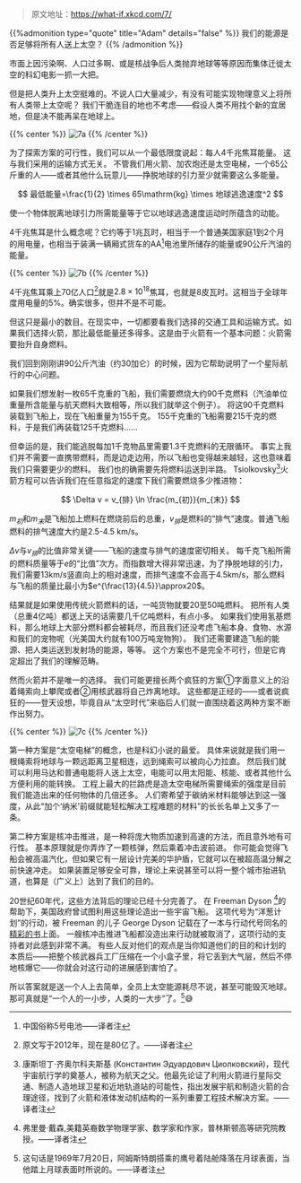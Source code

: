 
> 原文地址：https://what-if.xkcd.com/7/

{{%admonition type="quote" title="Adam" details="false" %}}
我们的能源是否足够将所有人送上太空？
{{% /admonition %}}

市面上因污染啊、人口过多啊、或是核战争后人类抛弃地球等等原因而集体迁徙太空的科幻电影一抓一大把。

但是把人类升上太空挺难的。不说人口大量减少，有没有可能实现物理意义上将所有人类带上太空呢？
我们干脆连目的地也不考虑——假设人类不用找个新的宜居地，但是决不能再呆在地球上。

{{% center %}}
![7a](https://pic.imgdb.cn/item/63e7929d4757feff33f97668.png "计划")
{{% /center %}}


为了探索方案的可行性，我们可以从一个最低限度说起：每人4千兆焦耳能量。
这与我们采用的运输方式无关。
不管我们用火箭、加农炮还是太空电梯，一个65公斤重的人——或者其他什么玩意儿——挣脱地球的引力至少就需要这么多能量。

$$
    最低能量=\frac{1}{2} \times 65\mathrm{kg} \times 地球逃逸速度^2
$$

使一个物体脱离地球引力所需能量等于它以地球逃逸速度运动时所蕴含的动能。

4千兆焦耳是什么概念呢？它约等于1兆瓦时，相当于一个普通美国家庭1到2个月的用电量，也相当于装满一辆厢式货车的AA[^1]电池里所储存的能量或90公斤汽油的能量。

{{% center %}}
![7b](https://pic.imgdb.cn/item/63e7929d4757feff33f97675.png "4千兆焦耳")
{{% /center %}}


4千兆焦耳乘上70亿人口[^2]就是$2.8 \times 10^{18}$焦耳，也就是8皮瓦时。这相当于全球年度用电量的5%。确实很多，但并不是不可能。

但这只是最小的数目。在现实中，一切都要看我们选择的交通工具和运输方式。如果我们选择火箭，那比最低能量还多得多。这是由于火箭有一个基本问题：火箭需要抬升自身燃料。

我们回到刚刚讲90公斤汽油（约30加仑）的时候，因为它帮助说明了一个星际航行的中心问题。

如果我们想发射一枚65千克重的飞船，我们需要燃烧大约90千克燃料（汽油单位重量所含能量与航天燃料大致相等，所以我们就举这个例子）。
将这90千克燃料装载到飞船上，现在飞船重量为155千克。
155千克重的飞船需要215千克的燃料，于是我们再装载125千克燃料……

但幸运的是，我们能逃脱每加1千克物品里需要1.3千克燃料的无限循环。
事实上我们并不需要一直携带燃料，而是边走边用，所以飞船也变得越来越轻，这也意味着我们只需要更少的燃料。
我们也的确需要先将燃料运送到半路。
Tsiolkovsky[^3]火箭方程可以告诉我们在任意指定的速度下我们需要燃烧多少推进物：

$$
\Delta v = v_{排} \ln \frac{m_{初}}{m_{末}}
$$

$m_{初}$和$m_{末}$是飞船加上燃料在燃烧前后的总重，$v_{排}$是燃料的“排气”速度。普通飞船燃料的排气速度大约是2.5-4.5 km/s。

$\Delta v$与$v_{排}$的比值非常关键——飞船的速度与排气的速度密切相关。
每千克飞船所需的燃料质量等于$e$的“比值”次方。而指数增大得非常迅速，为了挣脱地球的引力，我们需要13km/s竖直向上的相对速度，而排气速度不会高于4.5km/s，那么燃料与飞船的质量比最小为$e^{\frac{13}{4.5}}\approx20$。

结果就是如果使用传统火箭燃料的话，一吨货物就要20至50吨燃料。
把所有人类（总重4亿吨）都送上天的话需要几千亿吨燃料，有点小多。
如果我们使用氢基燃料，那么地球上大部分燃料都会被耗尽，而且我们还没考虑飞船本身、食物、水源和我们的宠物呢（光美国大约就有100万吨宠物狗）。
我们还需要建造飞船的能源、把人类运送到发射场的能源，等等。
这个方案也不是完全不可行，但是它肯定超出了我们的理解范畴。

然而火箭并不是唯一的选择。
我们可能更擅长两个疯狂的方案①字面意义上的沿着绳索向上攀爬或者②用核武器将自己炸离地球。
这些都是正经的——或者说疯狂的——登天设想，毕竟自从“太空时代”来临后人们就一直围绕着这两种方案不断作出努力。

{{% center %}}
![7c](https://pic.imgdb.cn/item/63e7929d4757feff33f97682.png "更疯狂的方案")
{{% /center %}}


第一种方案是“太空电梯”的概念，也是科幻小说的最爱。
具体来说就是我们用一根绳索将地球与一颗远距离卫星相连，远到绳索可以被向心力拉直。
然后我们就可以利用马达和普通电能将人送上太空，电能可以用太阳能、核能、或者其他什么方便利用的能转换。
工程上最大的拦路虎是造太空电梯所需要绳索的强度是目前我们能造出来的任何物体的几倍还多。
人们寄希望于碳纳米材料能够达到这一强度，从此“加个‘纳米’前缀就能轻松解决工程难题的材料”的长长名单上又多了一条。

第二种方案是核冲击推进，是一种将庞大物质加速到高速的方法，而且意外地有可行性。
基本原理就是你弄炸了一颗核弹，然后乘着冲击波前进。
你可能会觉得飞船会被高温汽化，但如果它有一层设计完美的华护盾，它就可以在被超高温分解之前快速冲走。
如果装置足够安全可靠，理论上来说甚至可以将一整个城市抬进轨道，也算是（广义上）达到了我们的目的。

20世纪60年代，这些方法背后的理论已经十分完善了。
在 Freeman Dyson [^4]的帮助下，美国政府曾试图利用这些理论造出一些宇宙飞船。
这项代号为“洋葱计划”的行动，被 Freeman 的儿子 George Dyson 记载在了一本与行动代号同名的[精彩的书](http://www.amazon.com/Project-Orion-Story-Atomic-Spaceship/dp/0805059857)上面。
一艘核冲击推进飞船都没造出来行动就被取消了，这项行动的支持者对此感到非常不满。
有些人反对他们的观点是当你知道他们的目的和计划的本质后——把整个核武器兵工厂压缩在一个小盒子里，将它丢到大气层，然后不停地核爆它——你就会对这行动的进展感到害怕了。

所以答案就是送一个人上去简单，全员上太空能源耗尽不说，甚至可能毁灭地球。
那可真就是“一个人的一小步，人类的一大步”了。[^5]:sweat_smile:


[^1]: 中国俗称5号电池——译者注
[^2]: 原文写于2012年，现在是80亿了。——译者注
[^3]: 康斯坦丁·齐奥尔科夫斯基 (Константин Эдуардович Циолковский)，现代宇宙航行学的奠基人，被称为航天之父。他最先论证了利用火箭进行星际交通、制造人造地球卫星和近地轨道站的可能性，指出发展宇航和制造火箭的合理途径，找到了火箭和液体发动机结构的一系列重要工程技术解决方案。——译者注
[^4]: 弗里曼·戴森,美籍英裔数学物理学家、数学家和作家，普林斯顿高等研究院教授。——译者注
[^5]: 这句话是1969年7月20日，阿姆斯特朗搭乘的鹰号着陆舱降落在月球表面，当他踏上月球表面时所说的。——译者注
